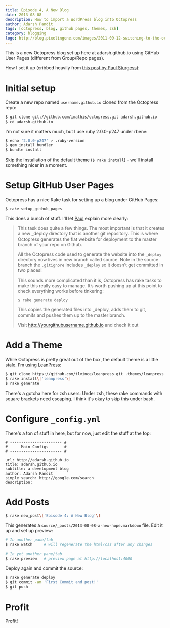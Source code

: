 ```yaml
---
title: Episode 4, A New Blog
date: 2013-08-08
description: How to import a WordPress blog into Octopress
author: Adarsh Pandit
tags: [octopress, blog, github pages, themes, zsh]
category: blogging
logo: http://blog.pixelingene.com/images/2011-09-12-switching-to-the-octopress-blogging-engine/octopress_logo.png
---
```


This is a new  Octopress blog set up here at adarsh.github.io using GitHub
User Pages (different from Group/Repo pages).

How I set it up (cribbed heavily from [this post by Paul Sturgess][1]):

<!-- more -->

Initial setup
=============

Create a new repo named `username.github.io` cloned from the Octopress repo:

```zsh
$ git clone git://github.com/imathis/octopress.git adarsh.github.io
$ cd adarsh.github.io
```


I'm not sure it matters much, but I use ruby 2.0.0-p247 under rbenv:

```zsh
$ echo '2.0.0-p247' > .ruby-version
$ gem install bundler
$ bundle install
```

Skip the installation of the default theme (`$ rake install`) - we'll install
something nicer in a moment.

Setup GitHub User Pages
=======================

Octopress has a nice Rake task for setting up a blog under GitHub Pages:

```zsh
$ rake setup_github_pages
```

This does a bunch of stuff. I'll let [Paul][1] explain more clearly:

> This task does quite a few things. The most important is that it creates a new _deploy directory that is another git repository. This is where Octopress generates the flat website for deployment to the master branch of your repo on Github.
>
> All the Octopress code used to generate the website into the `_deploy` directory now lives in new branch called source. Note in the source branch the `.gitignore` includes `_deploy` so it doesn’t get committed in two places!
>
> This sounds more complicated than it is, Octopress has rake tasks to make this really easy to manage. It’s worth pushing up at this point to check everything works before tinkering:
>
>`$ rake generate deploy`
>
> This copies the generated files into _deploy, adds them to git, commits and pushes them up to the master branch.
>
> Visit http://yourgithubusername.github.io and check it out

Add a Theme
===========

While Octopress is pretty great out of the box, the default theme is a little
stale. I'm using [LeanPress][2]:

```zsh
$ git clone https://github.com/tlvince/leanpress.git .themes/leanpress
$ rake install\['leanpress'\]
$ rake generate
```

There's a gotcha here for zsh users: Under zsh, these rake commands with square
brackets need escaping. I think it's okay to skip this under bash.

Configure `_config.yml`
=======================

There's a ton of stuff in here, but for now, just edit the stuff at the top:

```
# ----------------------- #
#      Main Configs       #
# ----------------------- #

url: http://adarsh.github.io
title: adarsh.github.io
subtitle: a development blog
author: Adarsh Pandit
simple_search: http://google.com/search
description:
```

Add Posts
=========

```zsh
$ rake new_post\['Episode 4: A New Blog'\]
```

This generates a `source/_posts/2013-08-08-a-new-hope.markdown` file. Edit it up
and set up preview:

```zsh
# In another pane/tab
$ rake watch     # will regenerate the html/css after any changes

# In yet another pane/tab
$ rake preview   # preview page at http://localhost:4000
```

Deploy again and commit the source:

```zsh
$ rake generate deploy
$ git commit -am 'First Commit and post!'
$ git push
```

Profit
======

Profit!

[1]: http://paulsturgess.co.uk/blog/2013/04/24/hello-octopress-and-github-pages/
[2]: https://github.com/tlvince/leanpress
